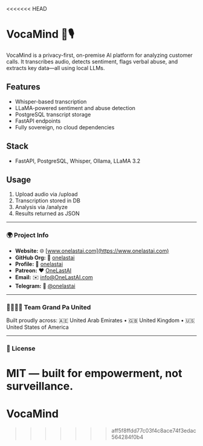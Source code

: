 <<<<<<< HEAD
# VocaMind 🧠🎙️

VocaMind is a privacy-first, on-premise AI platform for analyzing customer calls. It transcribes audio, detects sentiment, flags verbal abuse, and extracts key data—all using local LLMs.

## Features
- Whisper-based transcription
- LLaMA-powered sentiment and abuse detection
- PostgreSQL transcript storage
- FastAPI endpoints
- Fully sovereign, no cloud dependencies

## Stack
- FastAPI, PostgreSQL, Whisper, Ollama, LLaMA 3.2

## Usage
1. Upload audio via /upload
2. Transcription stored in DB
3. Analysis via /analyze
4. Results returned as JSON

---

### 🌍 Project Info

* **Website:** 🌐 [www.onelastai.com](https://www.onelastai.com)
* **GitHub Org:** 👑 [onelastai](https://github.com/orgs/onelastai/)
* **Profile:** 👤 [onelastai](https://github.com/onelastai)
* **Patreon:** ❤️ [OneLastAI](https://www.patreon.com/c/OneLastAI)
* **Email:** ✉️ [info@OneLastAI.com](mailto:info@onelastai.com)
* **Telegram:** 💬 [@onelastai](https://t.me/onelastai)

---

### 👨‍👨‍👧‍👦 Team Grand Pa United

Built proudly across:
🇦🇪 United Arab Emirates • 🇬🇧 United Kingdom • 🇺🇸 United States of America

---

### 📜 License

MIT — built for empowerment, not surveillance.
=======
# VocaMind
>>>>>>> aff5f8ffdd77c03f4c8ace74f3edac564284f0b4
